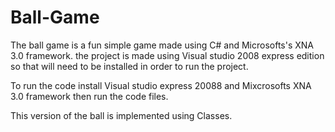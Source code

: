 # Ball-Game

The ball game is a fun simple game made using C# and Microsofts's XNA 3.0 framework.
the project is made using Visual studio 2008 express edition so that will need to be installed in
order to run the project.

To run the code install Visual studio express 20088 and Mixcrosofts XNA 3.0 framework
then run the code files.

This version of the ball is implemented using Classes.
